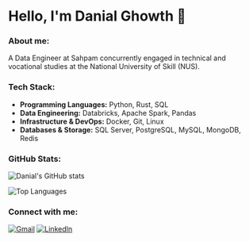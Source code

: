 # Hello, I'm Danial Ghowth 👋

### About me:

A Data Engineer at Sahpam concurrently engaged in technical and vocational studies at the National University of Skill (NUS).

### Tech Stack:

- **Programming Languages:** Python, Rust, SQL
- **Data Engineering:** Databricks, Apache Spark, Pandas
- **Infrastructure & DevOps:** Docker, Git, Linux
- **Databases & Storage:** SQL Server, PostgreSQL, MySQL, MongoDB, Redis

### GitHub Stats:

![Danial's GitHub stats](https://github-readme-stats.vercel.app/api?username=danialgh03&show_icons=true&theme=radical)

![Top Languages](https://github-readme-stats.vercel.app/api/top-langs/?username=danialgh03&layout=compact&theme=radical)
 
### Connect with me:

[![Gmail](https://img.shields.io/badge/Gmail-D14836?style=for-the-badge&logo=gmail&logoColor=white)](mailto:danialghowth03@gmail.com)
[![LinkedIn](https://img.shields.io/badge/LinkedIn-0077B5?style=for-the-badge&logo=linkedin&logoColor=white)](www.linkedin.com/in/danial-ghowth-92a23a377)

<!--
**Danialgh03/Danialgh03** is a ✨ _special_ ✨ repository because its `README.md` (this file) appears on your GitHub profile.

Here are some ideas to get you started:

- 🔭 I’m currently working on ...
- 🌱 I’m currently learning ...
- 👯 I’m looking to collaborate on ...
- 🤔 I’m looking for help with ...
- 💬 Ask me about ...
- 📫 How to reach me: ...
- 😄 Pronouns: ...
- ⚡ Fun fact: ...
-->
